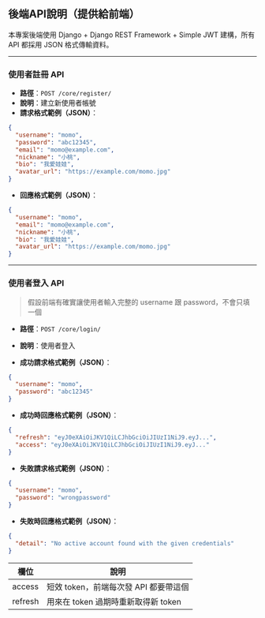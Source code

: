 ## 後端API說明（提供給前端）

本專案後端使用 Django + Django REST Framework + Simple JWT 建構，所有 API 都採用 JSON 格式傳輸資料。

---

### 使用者註冊 API

- **路徑**：`POST /core/register/`
- **說明**：建立新使用者帳號
- **請求格式範例（JSON）**：

```json
{
  "username": "momo",
  "password": "abc12345",
  "email": "momo@example.com",
  "nickname": "小桃",
  "bio": "我愛娃娃",
  "avatar_url": "https://example.com/momo.jpg"
}
```

- **回應格式範例（JSON）**：

```json
{
  "username": "momo",
  "email": "momo@example.com",
  "nickname": "小桃",
  "bio": "我愛娃娃",
  "avatar_url": "https://example.com/momo.jpg"
}
```

---

### 使用者登入 API

> 假設前端有確實讓使用者輸入完整的 username 跟 password，不會只填一個

- **路徑**：`POST /core/login/`
- **說明**：使用者登入

- **成功請求格式範例（JSON）**：

```json
{
  "username": "momo",
  "password": "abc12345"
}
```

- **成功時回應格式範例（JSON）**：

```json
{
  "refresh": "eyJ0eXAiOiJKV1QiLCJhbGciOiJIUzI1NiJ9.eyJ...",
  "access": "eyJ0eXAiOiJKV1QiLCJhbGciOiJIUzI1NiJ9.eyJ..."
}
```

- **失敗請求格式範例（JSON）**：

```json
{
  "username": "momo",
  "password": "wrongpassword"
}
```

- **失敗時回應格式範例（JSON）**：

```json
{
  "detail": "No active account found with the given credentials"
}
```

| 欄位 | 說明 |
|------|------|
| access | 短效 token，前端每次發 API 都要帶這個 |
| refresh | 用來在 token 過期時重新取得新 token |

